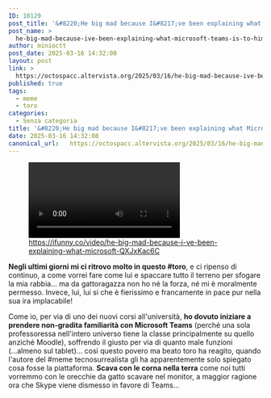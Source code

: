 ```yaml
---
ID: 18129
post_title: '&#8220;He big mad because I&#8217;ve been explaining what Microsoft Teams is to him&#8221; — &#8220;È molto arrabbiato perché gli ho spiegato cos&#8217;è Microsoft Teams&#8221;'
post_name: >
  he-big-mad-because-ive-been-explaining-what-microsoft-teams-is-to-him-e-molto-arrabbiato-perche-gli-ho-spiegato-cose-microsoft-teams
author: minioctt
post_date: 2025-03-16 14:32:08
layout: post
link: >
  https://octospacc.altervista.org/2025/03/16/he-big-mad-because-ive-been-explaining-what-microsoft-teams-is-to-him-e-molto-arrabbiato-perche-gli-ho-spiegato-cose-microsoft-teams/
published: true
tags:
  - meme
  - toro
categories:
  - Senza categoria
title: '&#8220;He big mad because I&#8217;ve been explaining what Microsoft Teams is to him&#8221; — &#8220;È molto arrabbiato perché gli ho spiegato cos&#8217;è Microsoft Teams&#8221;'
date: 2025-03-16 14:32:08
canonical_url:   https://octospacc.altervista.org/2025/03/16/he-big-mad-because-ive-been-explaining-what-microsoft-teams-is-to-him-e-molto-arrabbiato-perche-gli-ho-spiegato-cose-microsoft-teams/
---
```

<!-- wp:video {"id":18130} -->
<figure class="wp-block-video"><video controls loop src="{{site.cdnurl}}/assets/uploads/2025/03/VID_20250316_130651.mp4"></video><figcaption class="wp-element-caption"><a href="https://ifunny.co/video/he-big-mad-because-i-ve-been-explaining-what-microsoft-QXJxKac6C">https://ifunny.co/video/he-big-mad-because-i-ve-been-explaining-what-microsoft-QXJxKac6C</a></figcaption></figure>
<!-- /wp:video -->

<!-- wp:paragraph -->
<p><strong>Negli ultimi giorni mi ci ritrovo molto in questo #toro</strong>, e ci ripenso di continuo, a come vorrei fare come lui e spaccare tutto il terreno per sfogare la mia rabbia... ma da gattoragazza non ho né la forza, né mi è moralmente permesso. Invece, lui, lui si che è fierissimo e francamente in pace pur nella sua ira implacabile!</p>
<!-- /wp:paragraph -->

<!-- wp:paragraph -->
<p>Come io, per via di uno dei nuovi corsi all'università, <strong>ho dovuto iniziare a prendere non-gradita familiarità con Microsoft Teams</strong> (perché una sola professoressa nell'intero universo tiene la classe principalmente su quello anziché Moodle), soffrendo il giusto per via di quanto male funzioni (...almeno sul tablet)... così questo povero ma beato toro ha reagito, quando l'autore del #meme tecnosurrealista gli ha apparentemente solo spiegato cosa fosse la piattaforma. <strong>Scava con le corna nella terra</strong> come noi tutti vorremmo con le orecchie da gatto scavare nel monitor, a maggior ragione ora che Skype viene dismesso in favore di Teams...</p>
<!-- /wp:paragraph -->